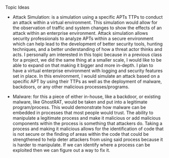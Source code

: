 Topic Ideas
- Attack Simulation: is a simulation using a specific APTs TTPs to conduct an attack within a virtual environment. This simulation would allow for the observation of traffic and system changes to show the effects of an attack within an enterprise environment. Attack simulation allows security professionals to analyze APTs within a secure environment which can help lead to the development of better security tools, hunting techniques, and a better understanding of how a threat actor thinks and acts. I personally am interested in this topic because in a previous class for a project, we did the same thing at a smaller scale, I would like to be able to expand on that making it bigger and more in-depth. I plan to have a virtual enterprise environment with logging and security features set in place. In this environment, I would simulate an attack based on a specific APT by using their TTPs as well as the deployment of malware, backdoors,  or any other malicious processes/programs.

- Malware: for this a piece of either in-house, like a backdoor, or existing malware, like GhostRAT, would be taken and put into a legitimate program/process. This would demonstrate how malware can be embedded in processes that most people would trust. The ability to manipulate a legitimate process and make it malicious or add malicious components within the process is something that attackers do. Taking a process and making it malicious allows for the identification of code that is not secure or the finding of areas within the code that could be strengthened to help deter attackers from using said process because it is harder to manipulate. If we can identify where a process can be exploited then we can figure out a way to fix it.
